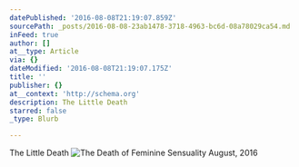 ```yaml
---
datePublished: '2016-08-08T21:19:07.859Z'
sourcePath: _posts/2016-08-08-23ab1478-3718-4963-bc6d-08a78029ca54.md
inFeed: true
author: []
at__type: Article
via: {}
dateModified: '2016-08-08T21:19:07.175Z'
title: ''
publisher: {}
at__context: 'http://schema.org'
description: The Little Death
starred: false
_type: Blurb

---
```

The Little Death
![The Death of Feminine Sensuality August, 2016](https://the-grid-user-content.s3-us-west-2.amazonaws.com/486cdaac-980b-4777-8f4c-c4e509863bc7.jpg)
